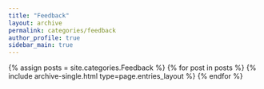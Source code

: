 ```yaml
---
title: "Feedback"
layout: archive
permalink: categories/feedback
author_profile: true
sidebar_main: true
---
```



{% assign posts = site.categories.Feedback %}
{% for post in posts %} {% include archive-single.html type=page.entries_layout %} {% endfor %}